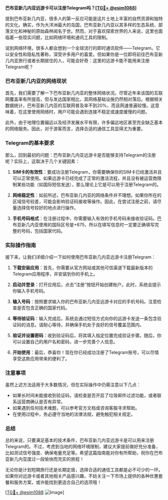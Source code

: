 **巴布亚新几内亚远游卡可以注册Telegram吗？[[TG💪+ @esim1088](https://t.me/s/esim1088)]**

提到巴布亚新几内亚，很多人的第一反应可能是这片土地上丰富的自然资源和独特的文化。确实，作为大洋洲最大的岛国，巴布亚新几内亚以其多样的生态系统、部落文化和神秘的原始森林闻名于世。然而，对于喜欢探索世界的人来说，这里也面临着一些现实问题，比如网络环境和通讯工具的限制。

说到网络环境，很多人都会想到一个全球流行的即时通讯软件——Telegram。它以安全性和隐私性著称，深受许多用户的喜爱。但如果你是一位即将前往巴布亚新几内亚旅行或者长期居住的人，可能会好奇：这里的远游卡能不能用来注册Telegram呢？

### 巴布亚新几内亚的网络现状

首先，我们需要了解一下巴布亚新几内亚的整体网络状况。尽管近年来该国的互联网覆盖率有所提高，但与发达国家相比，其网络基础设施仍然相对落后。根据相关数据统计，巴布亚新几内亚的互联网普及率不到20%，而且网速普遍较慢。这意味着，在这里使用网络时，用户可能会遇到连接不稳定或速度缓慢的问题。

此外，由于地理位置偏远以及经济发展水平有限，许多偏远地区甚至完全缺乏基本的网络服务。因此，对于游客而言，选择合适的通信工具显得尤为重要。

### Telegram的基本要求

那么，回到最初的问题：巴布亚新几内亚远游卡是否能够支持Telegram的注册呢？实际上，这取决于几个关键因素：

1. **SIM卡的有效性**：要成功注册Telegram，你需要确保你的SIM卡已经激活并且可以正常使用。如果远游卡已经完成了正常的激活流程，并且没有被运营商限制某些功能（如国际短信发送），那么理论上它是可以用于注册Telegram的。

2. **网络稳定性**：如前所述，巴布亚新几内亚的网络条件并不理想。如果你所在的区域信号较差，可能会影响验证码接收等操作。因此，在尝试注册之前，请尽量选择信号较好的地点进行操作。

3. **手机号码格式**：在注册过程中，你需要输入有效的手机号码来接收验证码。巴布亚新几内亚使用的国际区号是+675，所以在填写信息时一定要正确填写完整的号码，包括国家代码。

### 实际操作指南

接下来，让我们详细介绍一下如何使用巴布亚新几内亚远游卡注册Telegram：

1. **下载安装应用**：首先，你需要从官方网站或其他可信渠道下载最新版本的Telegram应用程序，并安装到你的手机上。

2. **启动并登录**：打开应用后，点击“注册”按钮开始创建账户。此时，系统会提示你输入手机号码。

3. **输入号码**：按照要求输入你的巴布亚新几内亚远游卡对应的手机号码。注意检查是否包含正确的国家代码。

4. **等待验证码**：输入完成后，系统会通过短信方式向你的远游卡发送一条包含验证码的消息。请耐心等待，并确保手机处于良好的信号覆盖范围内。

5. **验证并设置密码**：收到验证码后，将其填入指定位置完成验证步骤。随后，你可以设置自己的用户名和密码，进一步完善个人信息。

6. **开始使用**：最后，恭喜你！现在你已经成功注册了Telegram账号，可以尽情享受这款应用带来的便利了。

### 注意事项

虽然上述方法适用于大多数情况，但在实际操作中仍需注意以下几点：

- 如果长时间未能接收到验证码，请检查是否开启了垃圾邮件过滤功能，或者联系运营商确认是否有异常。
- 如果遇到任何技术难题，可以参考官方文档或咨询客服寻求帮助。
- 在使用过程中，务必遵守当地的法律法规，避免触犯相关规定。

### 总结

总的来说，只要满足基本的技术条件，巴布亚新几内亚远游卡是可以用来注册Telegram的。不过，考虑到当地的网络环境限制，建议大家提前做好充分准备，比如测试信号强度、确保电量充足等。希望这篇指南能对你有所帮助，祝你在巴布亚新几内亚度过一段愉快而充实的旅程！

无论你是计划短期旅行还是长期定居，选择合适的通信工具都是必不可少的一环。如果你对远游卡或者其他相关产品感兴趣，不妨关注一下市场上提供的各种优惠套餐和服务方案，或许能找到更适合自己的选项哦！

[[TG💪+ @esim1088](https://t.me/s/esim1088) ![Image](https://i.postimg.cc/4NQfJmqS/Snipaste-2025-05-13-00-14-12.png)]